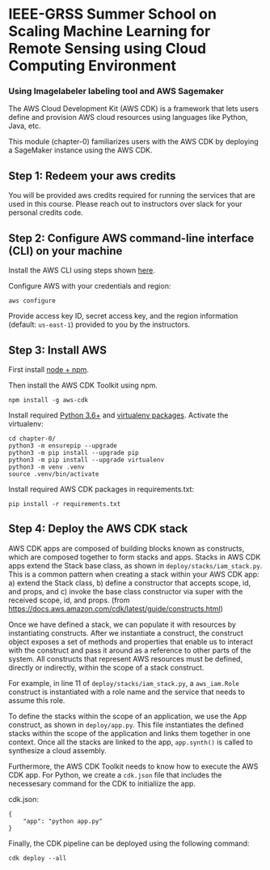# IEEE-GRSS Summer School on Scaling Machine Learning for Remote Sensing using Cloud Computing Environment
### Using  Imagelabeler labeling tool and AWS Sagemaker
The AWS Cloud Development Kit (AWS CDK) is a framework that lets users define and provision AWS cloud resources using languages like Python, Java, etc.

This module (chapter-0) familiarizes users with the AWS CDK by deploying a SageMaker instance using the AWS CDK.

## Step 1: Redeem your aws credits
You will be provided aws credits required for running the services that are used in this course. Please reach out to instructors over slack for your personal credits code.

## Step 2: Configure AWS command-line interface (CLI) on your machine

Install the AWS CLI using steps shown [here](https://docs.aws.amazon.com/cli/latest/userguide/install-cliv2.html).

Configure AWS with your credentials and region:

```
aws configure
```
Provide access key ID, secret access key, and the region information (default: `us-east-1`) provided to you by the instructors.

## Step 3: Install AWS

First install [node + npm](https://nodejs.org/en/). 

Then install the AWS CDK Toolkit using npm.
```
npm install -g aws-cdk
```

Install required [Python 3.6+](https://www.python.org/downloads/) and [virtualenv packages](https://virtualenv.pypa.io/en/latest/installation.html#via-pip). Activate the virtualenv:
```
cd chapter-0/
python3 -m ensurepip --upgrade
python3 -m pip install --upgrade pip
python3 -m pip install --upgrade virtualenv
python3 -m venv .venv
source .venv/bin/activate
```

Install required AWS CDK packages in requirements.txt:
```
pip install -r requirements.txt
```

## Step 4: Deploy the AWS CDK stack
AWS CDK apps are composed of building blocks known as constructs, which are composed together to form stacks and apps.
Stacks in AWS CDK apps extend the Stack base class, as shown in ``deploy/stacks/iam_stack.py``. This is a common pattern when creating a stack within your AWS CDK app: a) extend the Stack class, b) define a constructor that accepts scope, id, and props, and c) invoke the base class constructor via super with the received scope, id, and props. (from https://docs.aws.amazon.com/cdk/latest/guide/constructs.html)

Once we have defined a stack, we can populate it with resources by instantiating constructs. After we instantiate a construct, the construct object exposes a set of methods and properties that enable us to interact with the construct and pass it around as a reference to other parts of the system.  All constructs that represent AWS resources must be defined, directly or indirectly, within the scope of a stack construct.

For example, in line 11 of ``deploy/stacks/iam_stack.py``, a `aws_iam.Role` construct is instantiated with a role name and the service that needs to assume this role.

To define the stacks within the scope of an application, we use the App construct, as shown in `deploy/app.py`. This file instantiates the defined stacks within the scope of the application and links them together in one context. Once all the stacks are linked to the app, `app.synth()` is called to synthesize a cloud assembly.

Furthermore, the AWS CDK Toolkit needs to know how to execute the AWS CDK app. For Python, we create a `cdk.json` file that includes the necessesary command for the CDK to initialiize the app.

cdk.json:
```
{
    "app": "python app.py"
}
```
Finally, the CDK pipeline can be deployed using the following command:

```
cdk deploy --all
```

